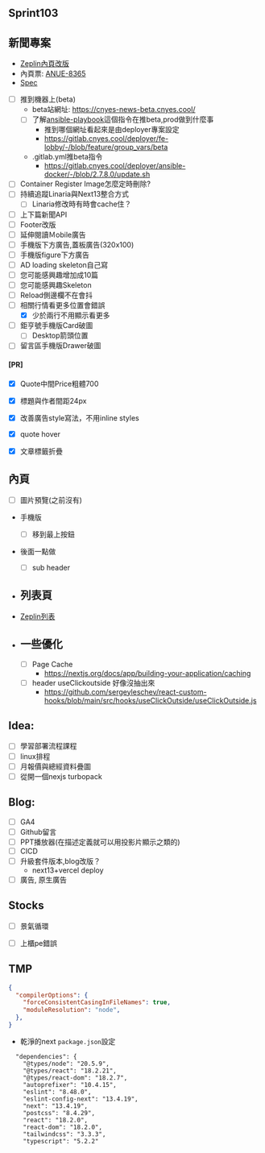 ## Sprint103

## 新聞專案
* [Zeplin內頁改版](https://app.zeplin.io/project/576287bda89e8aa7045cfba5/screen/64ad0cdf411565216532362a)
* 內頁票: [ANUE-8365](https://cnyesrd.atlassian.net/browse/ANUE-8365)
* [Spec](https://cnyesrd.atlassian.net/wiki/spaces/PS/pages/2153709569)
* [ ] 推到機器上(beta)
	* beta站網址: https://cnyes-news-beta.cnyes.cool/
	* [ ] 了解[ansible-playbook](https://gitlab.cnyes.cool/deployer/ansible-docker/-/blob/2.7.8.0/update.sh)這個指令在推beta,prod做到什麼事
		* 推到哪個網址看起來是由deployer專案設定
		* https://gitlab.cnyes.cool/deployer/fe-lobby/-/blob/feature/group_vars/beta
	* .gitlab.yml推beta指令
		* https://gitlab.cnyes.cool/deployer/ansible-docker/-/blob/2.7.8.0/update.sh
* [ ] Container Register Image怎麼定時刪除?
* [ ] 持續追蹤Linaria與Next13整合方式
	* [ ] Linaria修改時有時會cache住？
* [ ] 上下篇新聞API
* [ ] Footer改版
* [ ] 延伸閱讀Ｍobile廣告
* [ ] 手機版下方廣告,蓋板廣告(320x100)
* [ ] 手機版figure下方廣告
* [ ] AD loading skeleton自己寫
* [ ] 您可能感興趣增加成10篇
* [ ] 您可能感興趣Skeleton
* [ ] Reload側邊欄不在會抖
* [ ] 相關行情看更多位置會錯誤
	* [x] 少於兩行不用顯示看更多
* [ ] 鉅亨號手機版Card破圖
	* [ ] Desktop箭頭位置
* [ ] 留言區手機版Drawer破圖
#### \[PR\]
* [x] Quote中間Price粗體700
* [x] 標題與作者間距24px
* [x] 改善廣告style寫法，不用inline styles
* [x] quote hover
* [x] 文章標籤折疊


## 內頁
* [ ] 圖片預覽(之前沒有)
* 手機版
	* [ ] 移到最上按鈕
* 後面一點做
	* [ ] sub header
		
* ## 列表頁
* [Zeplin列表](https://app.zeplin.io/project/576287bda89e8aa7045cfba5/screen/64bf3d5ab80488509d649a7e)

* ## 一些優化
	* [ ] Page Cache
		 * https://nextjs.org/docs/app/building-your-application/caching
	 * [ ] header useClickoutside 好像沒抽出來
		 * https://github.com/sergeyleschev/react-custom-hooks/blob/main/src/hooks/useClickOutside/useClickOutside.js

## Idea:
* [ ] 學習部署流程課程
* [ ] linux排程
* [ ] 月報價與總經資料疊圖
* [ ] 從開一個nexjs turbopack

## Blog: 
* [ ] GA4
* [ ] Github留言
* [ ] PPT播放器(在描述定義就可以用投影片顯示之類的)
* [ ] CICD
* [ ] 升級套件版本,blog改版？
	* next13+vercel deploy
* [ ] 廣告, 原生廣告

## Stocks
* [ ] 景氣循環
* [ ] 上櫃pe錯誤


## TMP
```json
{
  "compilerOptions": {
    "forceConsistentCasingInFileNames": true,
    "moduleResolution": "node",
  },
}
```
* 乾淨的next `package.json`設定
```
  "dependencies": {
    "@types/node": "20.5.9",
    "@types/react": "18.2.21",
    "@types/react-dom": "18.2.7",
    "autoprefixer": "10.4.15",
    "eslint": "8.48.0",
    "eslint-config-next": "13.4.19",
    "next": "13.4.19",
    "postcss": "8.4.29",
    "react": "18.2.0",
    "react-dom": "18.2.0",
    "tailwindcss": "3.3.3",
    "typescript": "5.2.2"
```